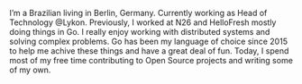 I’m a Brazilian living in Berlin, Germany. Currently working as Head of Technology @Lykon. Previously, I worked at N26 and HelloFresh mostly doing things in Go.
I really enjoy working with distributed systems and solving complex problems. Go has been my language of choice since 2015 to help me achive these things and have a great deal of fun. Today, I spend most of my free time contributing to Open Source projects and writing some of my own.
